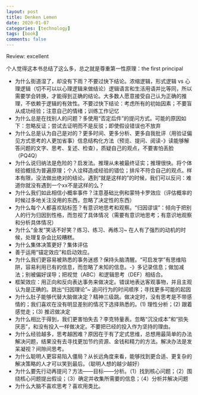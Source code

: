 ```yaml
---
layout: post
title: Denken Lemen
date: 2020-01-07
categories: [technology]
tags: [book]
comments: false
---
```




Review: excellent 



个人觉得这本书总结了这么多，总之就是尊重第一性原理：the first principal



- 为什么街道湿了，却没有下雨？不要过快下结论。浓缩逻辑，形式逻辑 vs 心理逻辑（切不可以以心理逻辑来做结论）逻辑语言和生活用语并比等同，所以需要学会转换，才能得到正确的结论。大多数人愿意接受自己认为正确的推理，不依赖于逻辑的有效性。不要过快下结论：考虑所有的初始因素；不要盲从成功经验；注意自己的情绪；训练工作记忆
-  为什么总是在找别人的问题？多使用“否定后件”的提问方式。可能的原因如下：忽略反证；尝试去证明而不是反驳；即使假设错误也不放弃
- 为什么总是认为自己是对的？更多时间、更多分析、更多自我批评（用验证偏见方式思考的人更加省事）信息结构化方法（预览、提问、阅读-》读能够解答问题的文字、思考、复述、检查），质疑自己的观点，不要害怕丢脸 （PQ4Q）
- 为什么说归纳法是危险的？启发法。推理从未被最终证实；推理很快。将个体经验概括为普遍原理；个人诠释造成经验的错位；排斥不符合自己的观点。样本有限，没法做出绝对的结论。遇到“就是这样的”的时候，我们可以反问：难道你就没有遇到一个xx不是这样的么？
- 为什么我们如此相信小概率事件？注意基础比例和蒙特卡罗效应（评估概率的时候过多地关注没用的东西，忽略了决定性的东西）
- 为什么每个人都喜欢贴标签？有意识地思考和观察。“归因谬误”：倾向于把别人的行为归因到性格，而忽视了具体情况（需要有意识地思考；有意识地观察和分析具体情况）
- 为什么“金发”笑话不好笑？练习、练习、再练习~ 在人有了强烈的动机的时候，处理复杂会比较糟糕。
- 为什么集体决策更好？集体评估
- 善于运用“锚定效应”和启动效应。
- 为什么我们更容易被熟悉的事务迷惑？保持头脑清醒。“可启发学”有思维陷阱，容易利用已有的信息，而忽略了未知的信息。-》多记录信息；做加减法；别被偏好误导；把视觉（ABC）和逻辑思考（DEF）相结合。
- 框架效应：用正向和反向表达事务来做决定。错误地表达客观事物，并且主观认为是正确的。跳出“归因理论”~ 追问行为的时间顺序；寻找更多可能的起因
- 为什么肚子能够代替大脑做决定？精神三级跳。做决定时，没有思考是不带感情的；我们喜欢在没有明显差别的情况下选择熟悉的。(1) 理性分析；(2) 跟着感觉走；(3) 推迟做决定
- 为什么相比于得到，我们更害怕失去？李克特量表。忽略“沉没成本”和“损失厌恶”，和没有投入一样做决定。不要把已经的投入作为坚持的理由。
- 为什么经验越多，思考越困难？原因在于有了定式思维，总想用最简单的办法解决问题，结果没有去寻找更加节约资源、金钱和精力的方法。解决办法是发呆凝视？间隙间思考。
- 为什么聪明人更容易陷入僵局？从长远角度来看，能够找到更合适、更复杂的解决策略的人才可以笑到最后。（聪明人想的越少越好）
- 为什么要先行动再提问？方法——目标——分析。（1）找到核心问题；（2）围绕核心问题提出假设；（3）确定并收集所需要的信息；（4）分析并解决问题
- 为什么大脑不喜欢思考？喜欢用类比。